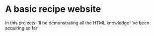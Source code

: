 # A basic recipe website

In this projects i'll be demonstrating all the HTML knowledge i've been acquiring so far
